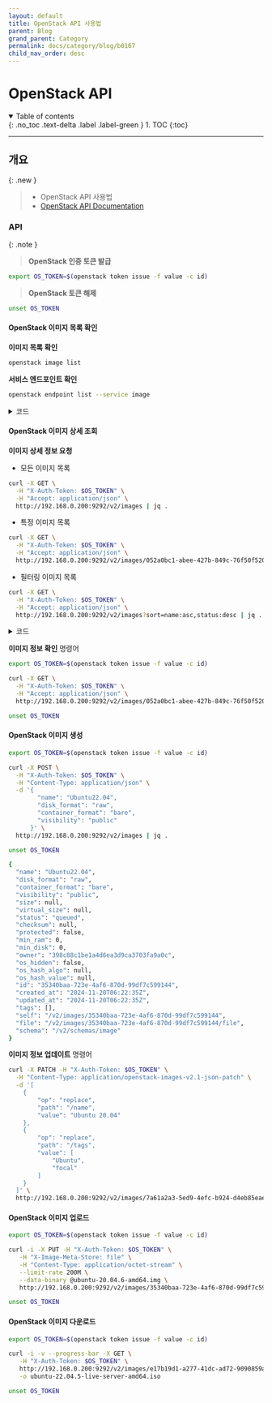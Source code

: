 ```yaml
---
layout: default
title: OpenStack API 사용법
parent: Blog
grand_parent: Category
permalink: docs/category/blog/b0167
child_nav_order: desc
---
```


# OpenStack API

<details open markdown="block">
  <summary>
    Table of contents
  </summary>
  {: .no_toc .text-delta .label .label-green }
1. TOC
{:toc}
</details>

---

## 개요

{: .new }
> - OpenStack API 사용법
> - [OpenStack API Documentation](https://docs.openstack.org/api-ref/image/v2)

### API

{: .note }
> **OpenStack 인증 토큰 발급**
```bash
export OS_TOKEN=$(openstack token issue -f value -c id)
```
> **OpenStack 토큰 해제**
```bash
unset OS_TOKEN
```

#### OpenStack 이미지 목록 확인

**이미지 목록 확인**

```bash
openstack image list
```

**서비스 엔드포인트 확인**

```bash
openstack endpoint list --service image
```

<details markdown="block">
  <summary>
    코드
  </summary>
  {: .text-delta .label .label-green }

**OpenStack 이미지 목록**
  
```bash
+--------------------------------------+-------------+--------+
| ID                                   | Name        | Status |
+--------------------------------------+-------------+--------+
| 052a0bc1-abee-427b-849c-76f50f520be4 | Ubuntu22.04 | active |
| fb3e0114-2041-4668-8000-389afb265e0b | Ubuntu24.04 | active |
+--------------------------------------+-------------+--------+
```

**OpenStack 엔드포인트 목록**

```bash
+----------------------------------+-----------+--------------+--------------+---------+-----------+---------------------------+
| ID                               | Region    | Service Name | Service Type | Enabled | Interface | URL                       |
+----------------------------------+-----------+--------------+--------------+---------+-----------+---------------------------+
| 5d1e7ff3563840cb86a94ebdf176f287 | RegionOne | glance       | image        | True    | public    | http://192.168.0.200:9292 |
| af9bfa53c13742a785c186a2d348d12c | RegionOne | glance       | image        | True    | internal  | http://192.168.0.200:9292 |
+----------------------------------+-----------+--------------+--------------+---------+-----------+---------------------------+
```

</details>

#### OpenStack 이미지 상세 조회

**이미지 상세 정보 요청**

- 모든 이미지 목록

```bash
curl -X GET \
  -H "X-Auth-Token: $OS_TOKEN" \
  -H "Accept: application/json" \
  http://192.168.0.200:9292/v2/images | jq .
```

- 특정 이미지 목록

```bash
curl -X GET \
  -H "X-Auth-Token: $OS_TOKEN" \
  -H "Accept: application/json" \
  http://192.168.0.200:9292/v2/images/052a0bc1-abee-427b-849c-76f50f520be4 | jq .
```

- 필터링 이미지 목록

```bash
curl -X GET \
  -H "X-Auth-Token: $OS_TOKEN" \
  -H "Accept: application/json" \
  http://192.168.0.200:9292/v2/images?sort=name:asc,status:desc | jq .
```

<details markdown="block">
  <summary>
    코드
  </summary>
  {: .text-delta .label .label-green }

**이미지 상세 조회**

```bash
{
  "owner_specified.openstack.md5": "",
  "owner_specified.openstack.sha256": "",
  "owner_specified.openstack.object": "images/Ubuntu22.04",
  "name": "Ubuntu22.04",
  "disk_format": "qcow2",
  "container_format": "bare",
  "visibility": "shared",
  "size": 653467136,
  "virtual_size": 2361393152,
  "status": "active",
  "checksum": "a5feac70362ba820aa8d495204df2609",
  "protected": false,
  "min_ram": 0,
  "min_disk": 0,
  "owner": "398c88c1be1a4d6ea3d9ca3703fa9a0c",
  "os_hidden": false,
  "os_hash_algo": "sha512",
  "os_hash_value": "a0eaf0860addd4718b5f3f4e5d6f8a59eb319856f436f040bb1c4d19630c7f34f4f2ffe4d3de897951f9f0f55fae16a61e1e72859639e02f04da173161899545",
  "id": "052a0bc1-abee-427b-849c-76f50f520be4",
  "created_at": "2024-11-18T08:27:55Z",
  "updated_at": "2024-11-18T08:28:07Z",
  "tags": [],
  "self": "/v2/images/052a0bc1-abee-427b-849c-76f50f520be4",
  "file": "/v2/images/052a0bc1-abee-427b-849c-76f50f520be4/file",
  "schema": "/v2/schemas/image",
  "stores": "file"
}
```

</details>

**이미지 정보 확인** 명령어

```bash
export OS_TOKEN=$(openstack token issue -f value -c id)

curl -X GET \
  -H "X-Auth-Token: $OS_TOKEN" \
  -H "Accept: application/json" \
  http://192.168.0.200:9292/v2/images/052a0bc1-abee-427b-849c-76f50f520be4 | jq .

unset OS_TOKEN
```

#### OpenStack 이미지 생성

```bash
export OS_TOKEN=$(openstack token issue -f value -c id)

curl -X POST \
  -H "X-Auth-Token: $OS_TOKEN" \
  -H "Content-Type: application/json" \
  -d '{
        "name": "Ubuntu22.04",
        "disk_format": "raw",
        "container_format": "bare",
        "visibility": "public"
      }' \
  http://192.168.0.200:9292/v2/images | jq .

unset OS_TOKEN
```

```bash
{
  "name": "Ubuntu22.04",
  "disk_format": "raw",
  "container_format": "bare",
  "visibility": "public",
  "size": null,
  "virtual_size": null,
  "status": "queued",
  "checksum": null,
  "protected": false,
  "min_ram": 0,
  "min_disk": 0,
  "owner": "398c88c1be1a4d6ea3d9ca3703fa9a0c",
  "os_hidden": false,
  "os_hash_algo": null,
  "os_hash_value": null,
  "id": "35340baa-723e-4af6-870d-99df7c599144",
  "created_at": "2024-11-20T06:22:35Z",
  "updated_at": "2024-11-20T06:22:35Z",
  "tags": [],
  "self": "/v2/images/35340baa-723e-4af6-870d-99df7c599144",
  "file": "/v2/images/35340baa-723e-4af6-870d-99df7c599144/file",
  "schema": "/v2/schemas/image"
}
```

**이미지 정보 업데이트** 명령어

```bash
curl -X PATCH -H "X-Auth-Token: $OS_TOKEN" \
  -H "Content-Type: application/openstack-images-v2.1-json-patch" \
  -d '[
    {
        "op": "replace",
        "path": "/name",
        "value": "Ubuntu 20.04"
    },
    {
        "op": "replace",
        "path": "/tags",
        "value": [
            "Ubuntu",
            "focal"
        ]
    }
  ]' \
  http://192.168.0.200:9292/v2/images/7a61a2a3-5ed9-4efc-b924-d4eb85eaef46 | jq .
```

#### OpenStack 이미지 업로드

```bash
export OS_TOKEN=$(openstack token issue -f value -c id)

curl -i -X PUT -H "X-Auth-Token: $OS_TOKEN" \
   -H "X-Image-Meta-Store: file" \
   -H "Content-Type: application/octet-stream" \
   --limit-rate 200M \
   --data-binary @ubuntu-20.04.6-amd64.img \
   http://192.168.0.200:9292/v2/images/35340baa-723e-4af6-870d-99df7c599144/file

unset OS_TOKEN
```

#### OpenStack 이미지 다운로드

```bash
export OS_TOKEN=$(openstack token issue -f value -c id)

curl -i -v --progress-bar -X GET \
   -H "X-Auth-Token: $OS_TOKEN" \
   http://192.168.0.200:9292/v2/images/e17b19d1-a277-41dc-ad72-9090859ab8b6/file \
   -o ubuntu-22.04.5-live-server-amd64.iso

unset OS_TOKEN
```
